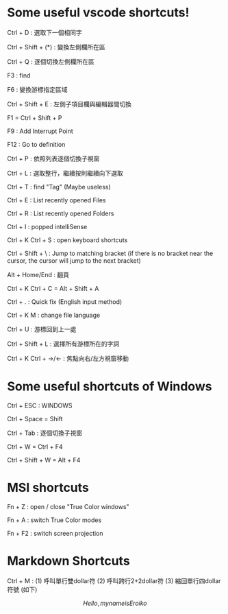 # Some useful vscode shortcuts!


Ctrl + D : 選取下一個相同字

Ctrl + Shift + (*) : 變換左側欄所在區

Ctrl + Q : 逐個切換左側欄所在區

F3 : find

F6 : 變換游標指定區域

Ctrl + Shift + E : 左側子項目欄與編輯器間切換

F1 = Ctrl + Shift + P

F9 : Add Interrupt Point

F12 : Go to definition

Ctrl + P : 依照列表逐個切換子視窗

Ctrl + L : 選取整行，繼續按則繼續向下選取

Ctrl + T : find "Tag" (Maybe useless)

Ctrl + E : List recently opened Files

Ctrl + R : List recently opened Folders

Ctrl + I : popped intelliSense

Ctrl + K Ctrl + S : open keyboard shortcuts

Ctrl + Shift + \ : Jump to matching bracket (if there is no bracket near the cursor, the cursor will jump to the 
next bracket)

Alt + Home/End : 翻頁

Ctrl + K Ctrl + C = Alt + Shift + A

Ctrl + . : Quick fix (English input method)

Ctrl + K M : change file language

Ctrl + U : 游標回到上一處

Ctrl + Shift + L : 選擇所有游標所在的字詞

Ctrl + K Ctrl + ->/<- : 焦點向右/左方視窗移動

# Some useful shortcuts of Windows

Ctrl + ESC : WINDOWS

Ctrl + Space = Shift

Ctrl + Tab : 逐個切換子視窗

Ctrl + W = Ctrl + F4

Ctrl + Shift + W = Alt + F4


# MSI shortcuts

Fn + Z : open / close "True Color windows"

Fn + A : switch True Color modes

Fn + F2 : switch screen projection

# Markdown Shortcuts

Ctrl + M : (1) 呼叫單行雙dollar符 (2) 呼叫跨行2+2dollar符 (3) 縮回單行四dollar符號 (如下)

$$
Hello, my name is Eroiko
$$